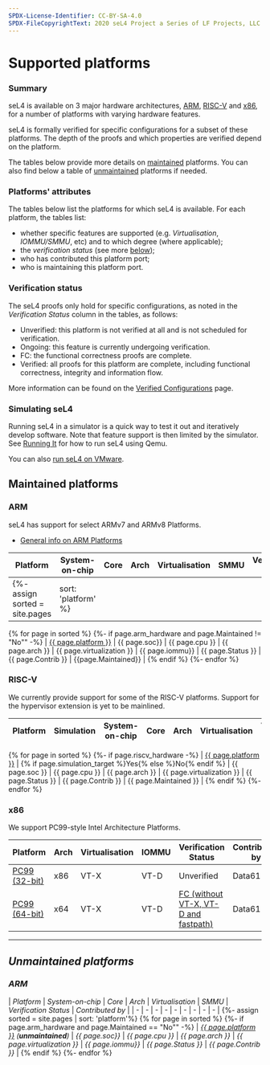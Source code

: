 ```yaml
---
SPDX-License-Identifier: CC-BY-SA-4.0
SPDX-FileCopyrightText: 2020 seL4 Project a Series of LF Projects, LLC.
---
```

# Supported platforms

### Summary

seL4 is available on 3 major hardware architectures, [ARM](#arm),
[RISC-V](#risc-v) and [x86](#x86), for a number of platforms with varying
hardware features.

seL4 is formally verified for specific configurations for a subset of these
platforms. The depth of the proofs and which properties are verified depend on
the platform.

The tables below provide more details on [maintained](#maintained-platforms)
platforms. You can also find below a table of
[unmaintained](#unmaintained-platforms) platforms if needed.


### Platforms' attributes

The tables below list the platforms for which seL4 is available. For each
platform, the tables list:

- whether specific features are supported (e.g. *Virtualisation*, *IOMMU/SMMU*, etc) and to which degree (where applicable);
- the *verification status* (see more [below](#verification-status));
- who has contributed this platform port;
- who is maintaining this platform port.

### Verification status

The seL4 proofs only hold for specific configurations, as noted in the *Verification Status* column in the tables, as follows:

* Unverified: this platform is not verified at all and is not scheduled for verification.
* Ongoing: this feature is currently undergoing verification.
* FC: the functional correctness proofs are complete.
* Verified: all proofs for this platform are complete, including functional correctness, integrity and information flow.

More information can be found on the [Verified Configurations](../projects/sel4/verified-configurations.md) page.


### Simulating seL4

Running seL4 in a simulator is a quick way to test it out and iteratively develop software.
Note that feature support is then limited by the simulator.
See [Running It](/seL4Test#RunningIt) for how to run seL4 using Qemu.

You can also [run seL4 on VMware](VMware).


## Maintained platforms

### ARM

seL4 has support for select ARMv7 and ARMv8 Platforms.

* [General info on ARM Platforms](GeneralARM)

| Platform                                      | System-on-chip            | Core             | Arch  | Virtualisation | SMMU              | Verification Status     | Contributed by | Maintained by |
| - | - | - | - | - | - | - | - | - |
{%- assign sorted = site.pages | sort: 'platform' %}
{% for page in sorted %}
{%- if page.arm_hardware and page.Maintained != "No"" -%}
| [{{ page.platform }}]({{page.url}}) | {{ page.soc}} | {{ page.cpu }} | {{ page.arch }} | {{ page.virtualization }} | {{ page.iommu}} | {{ page.Status }} | {{ page.Contrib }} | {{page.Maintained}} |
{% endif %}
{%- endfor %}


### RISC-V

We currently provide support for some of the RISC-V platforms. Support for the hypervisor extension is yet to be mainlined.

| Platform | Simulation | System-on-chip | Core | Arch | Virtualisation | Verification Status | Contributed by | Maintained by |
| -        |  -         | -              | -    | -    | -              | -                   | -              | -             |
{% for page in sorted %}
{%- if page.riscv_hardware -%}
| [{{ page.platform }}]({{page.url}}) | {% if page.simulation_target %}Yes{% else %}No{% endif %} | {{ page.soc }} | {{ page.cpu }} | {{ page.arch }} | {{ page.virtualization }} | {{ page.Status }} | {{ page.Contrib }} | {{ page.Maintained }} |
{% endif %}
{%- endfor %}

### x86

We support PC99-style Intel Architecture Platforms.

| Platform              | Arch | Virtualisation | IOMMU | Verification Status                  | Contributed by | Maintained by |
| -                     |  -   | -              | -     | -                                    | -              | -             |
| [PC99 (32-bit)](IA32) | x86  | VT-X           | VT-D  | Unverified                           | Data61         | seL4 Foundation        |
| [PC99 (64-bit)](IA32) | x64  | VT-X           | VT-D  | [FC (without VT-X, VT-D and fastpath)][X64] | Data61         | seL4 Foundation        |

[X64]: /projects/sel4/verified-configurations.html#x64


---

## *Unmaintained platforms*


### *ARM*


| *Platform* | *System-on-chip* | *Core* | *Arch* | *Virtualisation* | *SMMU* | *Verification Status* | *Contributed by* |
| - | - | - | - | - | - | - | - | - |
{%- assign sorted = site.pages | sort: 'platform'%}
{% for page in sorted %}
{%- if page.arm_hardware and page.Maintained == "No"" -%}
| *[{{ page.platform }}]({{page.url}}) (**unmaintained**)* | *{{ page.soc}}* | *{{ page.cpu }}* | *{{ page.arch }}* | *{{ page.virtualization }}* | *{{ page.iommu}}* | *{{ page.Status }}* | *{{ page.Contrib }}* |
{% endif %}
{%- endfor %}
